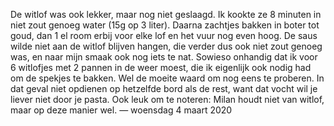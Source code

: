 De witlof was ook lekker, maar nog niet geslaagd. Ik kookte ze 8 minuten in niet zout genoeg water (15g op 3 liter). Daarna zachtjes bakken in boter tot goud, dan 1 el room erbij voor elke lof en het vuur nog even hoog. De saus wilde niet aan de witlof blijven hangen, die verder dus ook niet zout genoeg was, en naar mijn smaak ook nog iets te nat. Sowieso onhandig dat ik voor 6 witlofjes met 2 pannen in de weer moest, die ik eigenlijk ook nodig had om de spekjes te bakken. Wel de moeite waard om nog eens te proberen. In dat geval niet opdienen op hetzelfde bord als de rest, want dat vocht wil je liever niet door je pasta. Ook leuk om te noteren: Milan houdt niet van witlof, maar op deze manier wel.
— woensdag 4 maart 2020